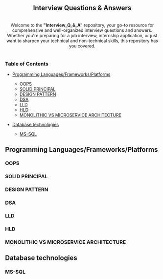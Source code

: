 <div align="center">	
	<p>			
      <h2>	
				Interview Questions & Answers
			</h2>	
      <br>
			<div>Welcome to the <b>"Interview_Q_&_A"</b> repository, your go-to resource for comprehensive and well-organized interview questions and answers. Whether you're preparing for a job interview, internship application, or just want to sharpen your technical and non-technical skills, this repository has you covered.</div>
			</br>
	</p>	
</div>	

### Table of Contents

- [Programming Languages/Frameworks/Platforms](#programming-languagesframeworksplatforms)
  - [OOPS](#oops)
  - [SOLID PRINCIPAL](#solid-principal)
  - [DESIGN PATTERN](#design-pattern)
  - [DSA](#dsa)
  - [LLD](#lld)
  - [HLD](#hld)
  - [MONOLITHIC VS MICROSERVICE ARCHITECTURE](#monolithic-vs-microservice-architecture)
    
- [Database technologies](#database-technologies)
  - [MS-SQL](#ms-sql)


## Programming Languages/Frameworks/Platforms

### OOPS
### SOLID PRINCIPAL
### DESIGN PATTERN
### DSA
### LLD
### HLD
### MONOLITHIC VS MICROSERVICE ARCHITECTURE

## Database technologies

### MS-SQL



